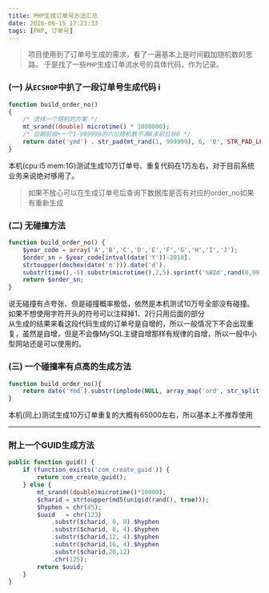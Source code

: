```yaml
---
title: PHP生成订单号方法汇总
date: 2016-06-15 17:23:33
tags: [PHP, 订单号]
---
```


> 项目使用到了订单号生成的需求，看了一遍基本上是时间戳加随机数的思路。
> 于是找了一些`PHP`生成订单流水号的具体代码，作为记录。

### (一) 从`ECSHOP`中扒了一段订单号生成代码 i
```php
function build_order_no()
{
    /* 选择一个随机的方案 */
    mt_srand((double) microtime() * 1000000);
    /* 日期前缀+一个1-999999的六位随机数不满6未前位补0 */
    return date('ymd') . str_pad(mt_rand(1, 999999), 6, '0', STR_PAD_LEFT);
}
```
本机(cpu:i5 mem:1G)测试生成10万订单号、重复代码在1万左右，对于目前系统业务来说绝对够用了。
> 如果不放心可以在生成订单号后查询下数据库是否有对应的order_no如果有重新生成

<!-- more -->

### (二) 无碰撞方法
```php
function build_order_no() {
    $year_code = array('A','B','C','D','E','F','G','H','I','J');
    $order_sn = $year_code[intval(date('Y'))-2010].
    strtoupper(dechex(date('m'))).date('d').
    substr(time(),-5).substr(microtime(),2,5).sprintf('%02d',rand(0,99));
    return $order_sn;
}
```
说无碰撞有点夸张、但是碰撞概率极低，依然是本机测试10万号全部没有碰撞。如果不想使用字符开头的符号可以注释掉1、2行只用后面的部分  
从生成的结果来看这段代码生成的订单号是自增的，所以一般情况下不会出现重复，虽然是自增，但是不会像MySQL主键自增那样有规律的自增，所以一般中小型网站还是可以使用的。

### (三) 一个碰撞率有点高的生成方法
```php
function build_order_no(){
    return date('Ymd').substr(implode(NULL, array_map('ord', str_split(substr(uniqid(), 7, 13), 1))), 0, 8);
}
```
本机(同上)测试生成10万订单重复的大概有65000左右，所以基本上不推荐使用

---
### 附上一个GUID生成方法
```php
public function guid() {
    if (function_exists('com_create_guid')) {
        return com_create_guid();
    } else {
        mt_srand((double)microtime()*10000);
        $charid = strtoupper(md5(uniqid(rand(), true)));
        $hyphen = chr(45);
        $uuid   = chr(123)
            .substr($charid, 0, 8).$hyphen
            .substr($charid, 8, 4).$hyphen
            .substr($charid,12, 4).$hyphen
            .substr($charid,16, 4).$hyphen
            .substr($charid,20,12)
            .chr(125);
        return $uuid;
    }
}
```


